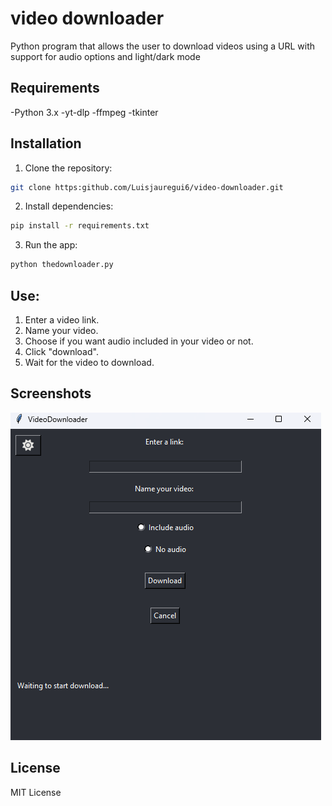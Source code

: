# video downloader

Python program that allows the user to download videos using a URL with support for audio options and light/dark mode
 
## Requirements
-Python 3.x
-yt-dlp
-ffmpeg
-tkinter

## Installation
1. Clone the repository:
```bash
git clone https:github.com/Luisjauregui6/video-downloader.git
```
2. Install dependencies:
```bash
pip install -r requirements.txt
```
3. Run the app:
```bash
python thedownloader.py
```

## Use:
1. Enter a video link.
2. Name your video.
3. Choose if you want audio included in your video or not.
4. Click "download".
5. Wait for the video to download.

## Screenshots

![videodownloader screenshot](img/Screenshot1.png)

## License 

MIT License 
